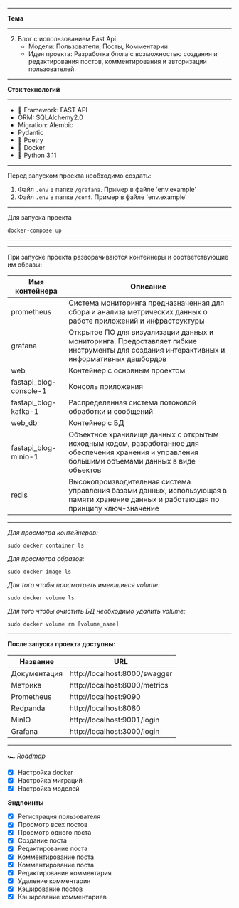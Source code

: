 ___
**Тема**
___

2. Блог с использованием Fast Api
   - Модели: Пользователи, Посты, Комментарии
   - Идея проекта: Разработка блога с возможностью создания и редактирования постов, комментирования и авторизации пользователей.
___
**Стэк технологий**
___
+ :rocket: Framework: FAST API
+ ORM: SQLAlchemy2.0
+ Migration: Alembic
+ Pydantic
+ :scroll: Poetry
+ :ship: Docker
+ :snake: Python 3.11
___
Перед запуском проекта необходимо создать:
1. Файл `.env` в папке `/grafana`. Пример в файле 'env.example'
2. Файл `.env` в папке `/conf`. Пример в файле 'env.example'
___
Для запуска проекта 
```
docker-compose up
```
___
___
При запуске проекта разворачиваются контейнеры и соответствующие им образы:

|Имя контейнера        |Описание|
|----------------------|--------|
|prometheus            |Система мониторинга предназначенная для сбора и анализа метрических данных о работе приложений и инфраструктуры|
|grafana               |Открытое ПО для визуализации данных и мониторинга. Предоставляет гибкие инструменты для создания интерактивных и информативных дашбордов|
|web                   |Контейнер с основным проектом|
|fastapi_blog-console-1|Консоль приложения|
|fastapi_blog-kafka-1  |Распределенная система потоковой обработки и сообщений|
|web_db                |Контейнер с БД|
|fastapi_blog-minio-1  |Объектное хранилище данных с открытым исходным кодом, разработанное для обеспечения хранения и управления большими объемами данных в виде объектов|
|redis                 |Высокопроизводительная система управления базами данных, использующая в памяти хранение данных и работающая по принципу ключ-значение|
___
*Для просмотра контейнеров:*
```
sudo docker container ls
```

*Для просмотра образов:*
```
sudo docker image ls
```
*Для того чтобы просмотреть имеющиеся volume:*
```
sudo docker volume ls
```
*Для того чтобы очистить БД необходимо удалить volume:*
```
sudo docker volume rm [volume_name]
```
___
**После запуска проекта доступны:**

|Название     |URL  |
|-------------|-----|
|Документация | http://localhost:8000/swagger|
|Метрика      | http://localhost:8000/metrics|
|Prometheus   | http://localhost:9090|
|Redpanda     | http://localhost:8080|
|MinIO        | http://localhost:9001/login|
|Grafana      | http://localhost:3000/login|

___
🏎️ *Roadmap*

- [X] Настройка docker
- [X] Настройка миграций
- [X] Настройка моделей

**Эндпоинты**

- [X] Регистрация пользователя
- [X] Просмотр всех постов
- [X] Просмотр одного поста
- [X] Создание поста
- [X] Редактирование поста
- [X] Комментирование поста
- [X] Комментирование поста
- [X] Редактирование комментария
- [X] Удаление комментария
- [X] Кэширование постов
- [X] Кэширование комментариев